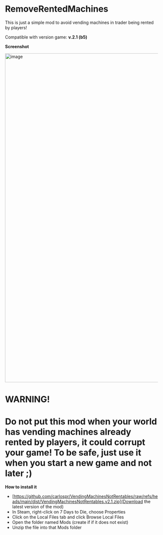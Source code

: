 # RemoveRentedMachines
 
This is just a simple mod to avoid vending machines in trader being rented by players!

Compatible with version game: **v.2.1 (b5)**

**Screenshot**

<img width="1920" height="1080" alt="image" src="https://github.com/user-attachments/assets/f349f6b0-2f99-4df9-b46d-307c960d3d80" />




**WARNING!**
==============================================================================================================
Do not put this mod when your world has vending machines already rented by players, it could corrupt your game!
To be safe, just use it when you start a new game and not later ;)
==============================================================================================================

**How to install it**

- [https://github.com/carlospr/VendingMachinesNotRentables/raw/refs/heads/main/dist/VendingMachinesNotRentables.v2.1.zip](Download the latest version of the mod)
- In Steam, right-click on 7 Days to Die, choose Properties
- Click on the Local Files tab and click Browse Local Files
- Open the folder named Mods (create if if it does not exist)
- Unzip the file into that Mods folder
